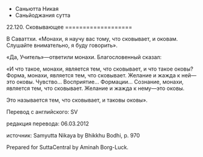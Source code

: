 









* Саньютта Никая
* Саньйоджания сутта


22\.120\. Сковывающее
\=\=\=\=\=\=\=\=\=\=\=\=\=\=\=\=\=\=\=



В Саваттхи\. «Монахи, я научу вас тому, что сковывает, и оковам\. Слушайте внимательно, я буду говорить»\.


«Да, Учитель»—ответили монахи\. Благословенный сказал:


«И что такое, монахи, является тем, что сковывает, и что такое оковы? Форма, монахи, является тем, что сковывает\. Желание и жажда к ней—это оковы\. Чувство… Восприятие… Формации… Сознание, монахи, является тем, что сковывает\. Желание и жажда к нему—это оковы\.


Это называется тем, что сковывает, и таковы оковы»\.



Перевод с английского: SV


редакция перевода: 06\.03\.2012


источник: Samyutta Nikaya by Bhikkhu Bodhi, p\. 970


Prepared for SuttaCentral by Aminah Borg\-Luck\.






